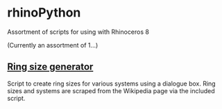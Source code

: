 # rhinoPython

Assortment of scripts for using with Rhinoceros 8

(Currently an assortment of 1...)

## [Ring size generator](ringSizes)

Script to create ring sizes for various systems using a dialogue box.  Ring sizes and systems are scraped from the Wikipedia page via the included script.
